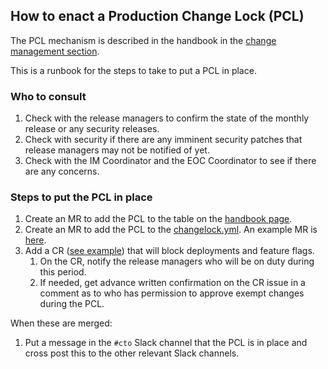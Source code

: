 ## How to enact a Production Change Lock (PCL)

The PCL mechanism is described in the handbook in the [change management section](https://handbook.gitlab.com/handbook/engineering/infrastructure/change-management/#production-change-lock-pcl).

This is a runbook for the steps to take to put a PCL in place.

### Who to consult

1. Check with the release managers to confirm the state of the monthly release or any security releases.
2. Check with security if there are any imminent security patches that release managers may not be notified of yet.
3. Check with the IM Coordinator and the EOC Coordinator to see if there are any concerns.

### Steps to put the PCL in place

1. Create an MR to add the PCL to the table on the [handbook page](https://handbook.gitlab.com/handbook/engineering/infrastructure/change-management/#production-change-lock-pcl).
2. Create an MR to add the PCL to the [changelock.yml](https://gitlab.com/gitlab-com/gl-infra/change-lock/-/blob/master/config/changelock.yml?ref_type=heads). An example MR is [here](https://gitlab.com/gitlab-com/gl-infra/change-lock/-/merge_requests/49).
3. Add a CR ([see example](https://gitlab.com/gitlab-com/gl-infra/production/-/issues/18551)) that will block deployments and feature flags.
   1. On the CR, notify the release managers who will be on duty during this period.
   2. If needed, get advance written confirmation on the CR issue in a comment as to who has permission to approve exempt changes during the PCL. 

When these are merged:

1. Put a message in the `#cto` Slack channel that the PCL is in place and cross post this to the other relevant Slack channels.
